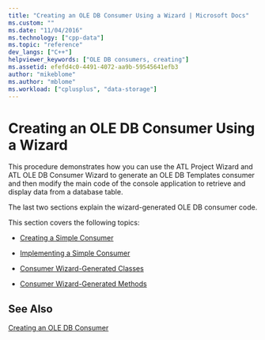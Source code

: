 ```yaml
---
title: "Creating an OLE DB Consumer Using a Wizard | Microsoft Docs"
ms.custom: ""
ms.date: "11/04/2016"
ms.technology: ["cpp-data"]
ms.topic: "reference"
dev_langs: ["C++"]
helpviewer_keywords: ["OLE DB consumers, creating"]
ms.assetid: efefd4c0-4491-4072-aa9b-59545641efb3
author: "mikeblome"
ms.author: "mblome"
ms.workload: ["cplusplus", "data-storage"]
---
```

# Creating an OLE DB Consumer Using a Wizard
This procedure demonstrates how you can use the ATL Project Wizard and ATL OLE DB Consumer Wizard to generate an OLE DB Templates consumer and then modify the main code of the console application to retrieve and display data from a database table.  
  
 The last two sections explain the wizard-generated OLE DB consumer code.  
  
 This section covers the following topics:  
  
-   [Creating a Simple Consumer](../../data/oledb/creating-a-simple-consumer.md)  
  
-   [Implementing a Simple Consumer](../../data/oledb/implementing-a-simple-consumer.md)  
  
-   [Consumer Wizard-Generated Classes](../../data/oledb/consumer-wizard-generated-classes.md)  
  
-   [Consumer Wizard-Generated Methods](../../data/oledb/consumer-wizard-generated-methods.md)  
  
## See Also  
 [Creating an OLE DB Consumer](../../data/oledb/creating-an-ole-db-consumer.md)